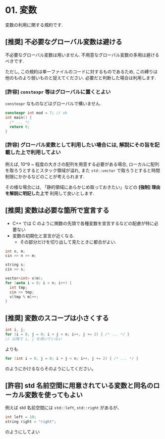 # 01. 変数

変数の利用に関する規約です.

## [推奨] 不必要なグローバル変数は避ける

不必要なグローバル変数は用いません. 不用意なグローバル変数の多用は避けるべきです.

ただし, この規約は単一ファイルのコードに対するものであるため, この縛りは他のものより弱いものと捉えてください. 必要だと判断した場合は利用します.

### [許容] `constexpr` 等はグローバルに置くとよい

`constexpr` なものなどはグローバルで構いません.

```c++
constexpr int mod = 7; // ok
int main() {
  /* ... */
  return 0;
}
```

### [許容] グローバル変数として利用したい場合には, 解説にその旨を記載した上で利用してよい

例えば, 10^9 ~ 程度の大きさの配列を用意する必要がある場合, ローカルに配列を取ろうとするとスタック領域が溢れ, また `std::vector` で取ろうとすると時間制限にかかるなどのことが考えられます.

その様な場合には, 「静的領域にあらかじめ取っておきたい」などの **[強制] 理由を解説に明記した上で** 利用して良いとします.

## [推奨] 変数は必要な箇所で宣言する

- C++ では C のように関数の先頭で各種変数を宣言するなどの配慮が特に必要ない
- 変数の初期化と宣言が近くなる.
  - その部分だけを切り出して見たときに都合がよい.

```c++
int n, m;
cin >> n >> m;

string s;
cin >> s;

vector<int> v(m);
for (auto i = 0; i < n; i++) {
  int tmp;
  cin >> tmp;
  v[tmp % m]++;
}
```

## [推奨] 変数のスコープは小さくする

```c++
int i, j;
for (i = 0, j = 0; i + j < n; i++, j += 2) { /* ... */ }
// 以降で i, j を用いていない
```

よりも

```c++
for (int i = 0, j = 0; i + j < n; i++, j += 2) { /* ... */ }
```

のようにかけるならそのようにしてください。

## [許容] std 名前空間に用意されている変数と同名のローカル変数を使ってもよい

例えば std 名前空間には `std::left`, `std::right` があるが、

```c++
int left = 10;
string right = "right";
```

のようにしてよい
